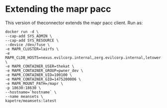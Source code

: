 # Extending the mapr pacc 

This version of theconnector extends the mapr pacc client. 
Run as:

```
docker run -d \
--cap-add SYS_ADMIN \
--cap-add SYS_RESOURCE \
--device /dev/fuse \
-e MAPR_CLUSTER=lairfs \
-e MAPR_CLDB_HOSTS=nexus.evilcorp.internal,zerg.evilcorp.internal,letower.evilcorp.internal,ling1.evilcorp.internal,zerg.evilcorp.internal \
-e MAPR_CONTAINER_USER=thekat \
-e MAPR_CONTAINER_GROUP=pwner_dev \
-e MAPR_CONTAINER_UID=100100 \
-e MAPR_CONTAINER_GID=1475200006 \
-e MAPR_MOUNT_PATH=/mapr \
-p 18630:18630 \
--hostname=`hostname` \
--name meansets \
kapetre/meamsets:latest
```
